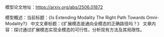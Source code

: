 模型论文地址：https://arxiv.org/abs/2506.01872

模型概述：当前标题：《Is Extending Modality The Right Path Towards Omni-Modality?》
中文文章标题：《扩展模态是通向全模态的正确路径吗？》
文章内容：探讨通过扩展模态实现全模态的可行性，分析现有方法及其局限性。
